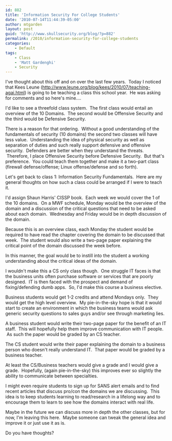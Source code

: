 ```yaml
---
id: 882
title: 'Information Security For College Students'
date: '2010-07-14T11:44:39-05:00'
author: mtgarden
layout: post
guid: 'http://www.skullsecurity.org/blog/?p=882'
permalink: /2010/information-security-for-college-students
categories:
    - Default
tags:
    - Class
    - 'Matt Gardenghi'
    - Security
---
```


I've thought about this off and on over the last few years.  Today I noticed that Kees Leune (<a title="post" href="http://www.leune.org/blog/kees/2010/07/teaching-agai.html" target="_blank">http://www.leune.org/blog/kees/2010/07/teaching-agai.html</a>) is going to be teaching a class this school year.  He was asking for comments and so here's mine....

I'd like to see a threefold class system.  The first class would entail an overview of the 10 Domains.  The second would be Offensive Security and the third would be Defensive Security.

There is a reason for that ordering.  Without a good understanding of the fundamentals of security (10 domains) the second two classes will have less value.  Understanding the idea of physical security as well as separation of duties and such really support defensive and offensive security.  Defenders are better when they understand the threats.  Therefore, I place Offensive Security before Defensive Security.  But that's preference.  You could teach them together and make it a two-part class (firewall defense/offense; Linux offense/defense and so forth).
<!--more-->
Let's get back to class 1: Information Security Fundamentals.  Here are my general thoughts on how such a class could be arranged if I were to teach it.

I'd assign Shaun Harris' CISSP book.  Each week we would cover the 1 of the 10 domains.  On a MWF schedule, Monday would be the overview of the domain and a discussion of the critical questions that need to be asked about each domain.  Wednesday and Friday would be in depth discussion of the domain.

Because this is an overview class, each Monday the student would be required to have read the chapter covering the domain to be discussed that week.  The student would also write a two-page paper explaining the critical point of the domain discussed the week before.

In this manner, the goal would be to instill into the student a working understanding about the critical ideas of the domain.

I wouldn't make this a CS only class though.  One struggle IT faces is that the business units often purchase software or services that are poorly designed.  IT is then faced with the prospect and demand of fixing/defending dumb apps.  So, I'd make this course a business elective.

Business students would get 1-2 credits and attend Mondays only.  They would get the high level overview.  My pie-in-the-sky hope is that it would start to create an environment in which the business teams would ask generic security questions to sales guys and/or see through marketing lies.

A business student would write their two-page paper for the benefit of an IT staff.  This will hopefully help them improve communication with IT people.  As such the paper would be graded by an CS teacher.

The CS student would write their paper explaining the domain to a business person who doesn't really understand IT.  That paper would be graded by a business teacher.

At least the CS/Business teachers would give a grade and I would give a grade.  Hopefully, (again pie-in-the-sky) this improves ever so slightly the ability to communicate between specialties.

I might even require students to sign up for SANS alert emails and to find recent articles that discuss pro/con the domains we are discussing.  This idea is to keep students learning to read/research in a lifelong way and to encourage them to learn to see how the domains interact with real life.

Maybe in the future we can discuss more in depth the other classes, but for now, I'm leaving this here.  Maybe someone can tweak the general idea and improve it or just use it as is.

Do you have thoughts?